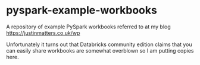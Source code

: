 # pyspark-example-workbooks

A repository of example PySpark workbooks referred to at my blog https://justinmatters.co.uk/wp

Unfortunately it turns out that Databricks community edition claims that you can easily share workbooks are somewhat overblown so I am putting copies here.

